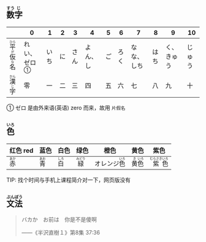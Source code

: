 ## <ruby><rb>数</rb><rt>すう</rt></ruby><ruby><rb>字</rb><rt>じ</rt></ruby>

|                                                              | 0                             | 1    | 2    | 3    | 4        | 5    | 6    | 7          | 8    | 9          | 10     |
| ------------------------------------------------------------ | ----------------------------- | ---- | ---- | ---- | -------- | ---- | ---- | ---------- | ---- | ---------- | ------ |
| <ruby>平<rt>ひら</rt></ruby><ruby><rb>仮</rb><rt>が</rt></ruby><ruby><rb>名</rb><rt>な</rt></ruby> | れい、<a>ゼロ</a><sup>①</sup> | いち | に   | さん | よん、し | ご   | ろく | なな、しち | はち | く、きゅう | じゅう |
| <ruby><rb>漢</rb><rt>かん</rt></ruby><ruby><rb>字</rb><rt>じ</rt></ruby> | 零                            | 一   | 二   | 三   | 四       | 五   | 六   | 七         | 八   | 九         | 十     |

① ゼロ 是由外来语(英语) zero 而来，故用 `片假名`

## <ruby><rb>色</rb><rt>いろ</rt></ruby>

| 红色 red                              | 蓝色                                  | 白色                                  | 绿色                                    | 橙色                                          | 黄色                                                         | 紫色                                                         |
| ------------------------------------- | ------------------------------------- | ------------------------------------- | --------------------------------------- | --------------------------------------------- | ------------------------------------------------------------ | ------------------------------------------------------------ |
| <ruby><rb>赤</rb><rt>あか</rt></ruby> | <ruby><rb>青</rb><rt>あお</rt></ruby> | <ruby><rb>白</rb><rt>しろ</rt></ruby> | <ruby><rb>緑</rb><rt>みどり</rt></ruby> | オレンジ<ruby><rb>色</rb><rt>いろ</rt></ruby> | <ruby><rb>黄</rb><rt>き</rt></ruby><ruby><rb>色</rb><rt>いろ</rt></ruby> | <ruby><rb>紫</rb><rt>むらさき</rt></ruby><ruby><rb>色</rb><rt>いろ</rt></ruby> |

TIP: 找个时间与手机上课程简介对一下，网页版没有



## <ruby>文<rt>ぶん</rt>法<rt>ぽう</rt></ruby>

> バカか　お前は　你是不是傻啊
>
> ——《半沢直樹１》第8集 37:36
